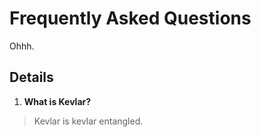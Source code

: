 # Frequently Asked Questions #

Ohhh.


## Details ##

  1. **What is Kevlar?**
> Kevlar is kevlar entangled.